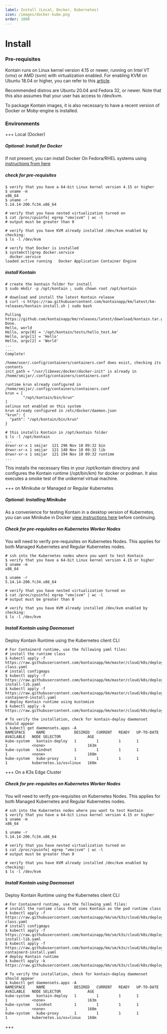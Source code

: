```yaml
---
label: Install (Local, Docker, Kubernetes)
icon: /images/docker-kube.png
order: 1000
---
```


# Install
### Pre-requisites
Kontain runs on Linux kernel version 4.15 or newer, running on Intel VT (vmx) or AMD (svm) with virtualization enabled. For enabling KVM on Ubuntu 18.04 or higher, you can refer to this [article](https://linuxize.com/post/how-to-install-kvm-on-ubuntu-18-04/).

Recommended distros are Ubuntu 20.04 and Fedora 32, or newer.  Note that this also assumes that your user has access to /dev/kvm.

To package Kontain images, it is also necessary to have a recent version of Docker or Moby-engine is installed.

### Environments
+++ Local (Docker)
##### Optional: Install for Docker
If not present, you can install Docker On Fedora/RHEL systems using [instructions from here](https://developer.fedoraproject.org/tools/docker/docker-installation.html)

##### check for pre-requisites
```shell
$ verify that you have a 64-bit Linux kernel version 4.15 or higher
$ uname -m
x86_64
$ uname -r
5.14.14-200.fc34.x86_64

# verify that you have nested virtualization turned on
$ cat /proc/cpuinfo| egrep "vmx|svm" | wc -l
# output must be greater than 0

# verify that you have KVM already installed /dev/kvm enabled by checking:
$ ls -l /dev/kvm

# verify that Docker is installed
$ systemctl|grep docker.service
  docker.service                                                                            loaded active running   Docker Application Container Engine
```

##### install Kontain
```shell
# create the kontain folder for install
$ sudo mkdir -p /opt/kontain ; sudo chown root /opt/kontain

# download and install the latest Kontain release
$ curl -s https://raw.githubusercontent.com/kontainapp/km/latest/km-releases/kontain-install.sh | sudo bash

Pulling https://github.com/kontainapp/km/releases/latest/download/kontain.tar.gz...
Done.
Hello, world
Hello, argv[0] = '/opt/kontain/tests/hello_test.km'
Hello, argv[1] = 'Hello'
Hello, argv[2] = 'World'
...
....
Complete!

/home/user/.config/containers/containers.conf does exist, checking its contents
init_path = "/usr/libexec/docker/docker-init" is already in /home/smijar/.config/containers/containers.conf

runtime krun already configured in /home/smijar/.config/containers/containers.conf
krun = [
        "/opt/kontain/bin/krun"
]
selinux not enabled on this system
krun already configured in /etc/docker/daemon.json
"krun": {
  "path": "/opt/kontain/bin/krun"
}

# this installs Kontain in /opt/kontain folder
$ ls -l /opt/kontain
...
drwxr-xr-x 1 smijar  121 296 Nov 10 09:32 bin
drwxr-xr-x 1 smijar  121 140 Nov 10 09:32 lib
drwxr-xr-x 1 smijar  121 194 Nov 10 09:32 runtime
...
```

This installs the necessary files in your /opt/kontain directory and configures the Kontain runtime (/opt/bin/km) for docker or podman. It also executes a smoke test of the unikernel virtual machine.

+++ on Minikube or Managed or Regular Kubernetes
##### Optional: Installing Minikube
As a convenience for testing Kontain in a desktop version of Kubernetes, you can use Minikube in Docker [view instructions here](/appendix/minikube/) before continuing.

##### Check for pre-requisites on Kubernetes Worker Nodes
You will need to verify pre-requisites on Kubernetes Nodes.  This applies for both Managed Kubernetes and Regular Kubernetes nodes.

```shell
# ssh into the Kubernetes nodes where you want to test Kontain
$ verify that you have a 64-bit Linux kernel version 4.15 or higher
$ uname -m
x86_64

$ uname -r
5.14.14-200.fc34.x86_64

# verify that you have nested virtualization turned on
$ cat /proc/cpuinfo| egrep "vmx|svm" | wc -l
# output must be greater than 0

# verify that you have KVM already installed /dev/kvm enabled by checking:
$ ls -l /dev/kvm
```

##### Install Kontain using Daemonset
Deploy Kontain Runtime using the Kubernetes client CLI

```shell
# For Containerd runtime, use the following yaml files:
# install the runtime class
$ kubectl apply -f https://raw.githubusercontent.com/kontainapp/km/master/cloud/k8s/deploy/runtime-class.yaml
# install configmaps
$ kubectl apply -f https://raw.githubusercontent.com/kontainapp/km/master/cloud/k8s/deploy/cm-install-lib.yaml
$ kubectl apply -f https://raw.githubusercontent.com/kontainapp/km/master/cloud/k8s/deploy/cm-containerd-install.yaml
# deploy Kontain runtime using kustomize
$ kubectl apply -k https://raw.githubusercontent.com/kontainapp/km/master/cloud/k8s/deploy/base

# To verify the installation, check for kontain-deploy daemonset should appear
$ kubectl get daemonsets.apps -A
NAMESPACE     NAME             DESIRED   CURRENT   READY   UP-TO-DATE   AVAILABLE   NODE SELECTOR            AGE
kube-system   kontain-deploy   1         1         1       1            1           <none>                   163m
kube-system   kindnet          1         1         1       1            1           <none>                   168m
kube-system   kube-proxy       1         1         1       1            1           kubernetes.io/os=linux   168m

```

+++ On a K3s Edge Cluster
##### Check for pre-requisites on Kubernetes Worker Nodes
You will need to verify pre-requisites on Kubernetes Nodes.  This applies for both Managed Kubernetes and Regular Kubernetes nodes.

```shell
# ssh into the Kubernetes nodes where you want to test Kontain
$ verify that you have a 64-bit Linux kernel version 4.15 or higher
$ uname -m
x86_64

$ uname -r
5.14.14-200.fc34.x86_64

# verify that you have nested virtualization turned on
$ cat /proc/cpuinfo| egrep "vmx|svm" | wc -l
# output must be greater than 0

# verify that you have KVM already installed /dev/kvm enabled by checking:
$ ls -l /dev/kvm
```

##### Install Kontain using Daemonset
Deploy Kontain Runtime using the Kubernetes client CLI

```shell
# For Containerd runtime, use the following yaml files:
# install the runtime class that uses Kontain as the pod runtime class
$ kubectl apply -f https://raw.githubusercontent.com/kontainapp/km/sm/k3s/cloud/k8s/deploy/runtime-class.yaml
# install configmaps
$ kubectl apply -f https://raw.githubusercontent.com/kontainapp/km/sm/k3s/cloud/k8s/deploy/cm-install-lib.yaml
$ kubectl apply -f https://raw.githubusercontent.com/kontainapp/km/sm/k3s/cloud/k8s/deploy/cm-containerd-install.yaml
# deploy Kontain runtime
$ kubectl apply -k https://raw.githubusercontent.com/kontainapp/km/sm/k3s/cloud/k8s/deploy/base

# To verify the installation, check for kontain-deploy daemonset should appear
$ kubectl get daemonsets.apps -A
NAMESPACE     NAME             DESIRED   CURRENT   READY   UP-TO-DATE   AVAILABLE   NODE SELECTOR            AGE
kube-system   kontain-deploy   1         1         1       1            1           <none>                   163m
kube-system   kindnet          1         1         1       1            1           <none>                   168m
kube-system   kube-proxy       1         1         1       1            1           kubernetes.io/os=linux   168m
```
+++